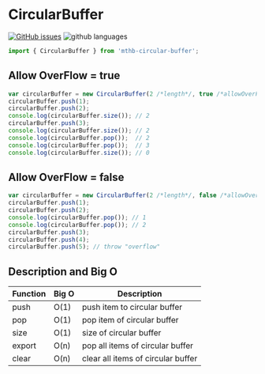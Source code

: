 # CircularBuffer

[![GitHub issues](https://img.shields.io/github/issues/Magnithor/CircularBuffer)](https://github.com/Magnithor/CircularBuffer/issues)
![github languages](https://img.shields.io/github/languages/top/grant-zietsman/validate-typescript.png)

```javascript
import { CircularBuffer } from 'mthb-circular-buffer';
```

## Allow OverFlow = true
```javascript
var circularBuffer = new CircularBuffer(2 /*length*/, true /*allowOverFlow*/);
circularBuffer.push(1);
circularBuffer.push(2);
console.log(circularBuffer.size()); // 2
circularBuffer.push(3);
console.log(circularBuffer.size()); // 2
console.log(circularBuffer.pop());  // 2
console.log(circularBuffer.pop());  // 3
console.log(circularBuffer.size()); // 0
```

## Allow OverFlow = false
```javascript
var circularBuffer = new CircularBuffer(2 /*length*/, false /*allowOverFlow*/);
circularBuffer.push(1);
circularBuffer.push(2);
console.log(circularBuffer.pop()); // 1
console.log(circularBuffer.pop()); // 2
circularBuffer.push(3);
circularBuffer.push(4);
circularBuffer.push(5); // throw "overflow"
```

## Description and Big O 

Function | Big O | Description
---------|-------|------------
push | O(1)| push item to circular buffer
pop | O(1) | pop item of circular buffer
size | O(1) | size of circular buffer
export | O(n) | pop all items of circular buffer
clear | O(n) | clear all items of circular buffer
